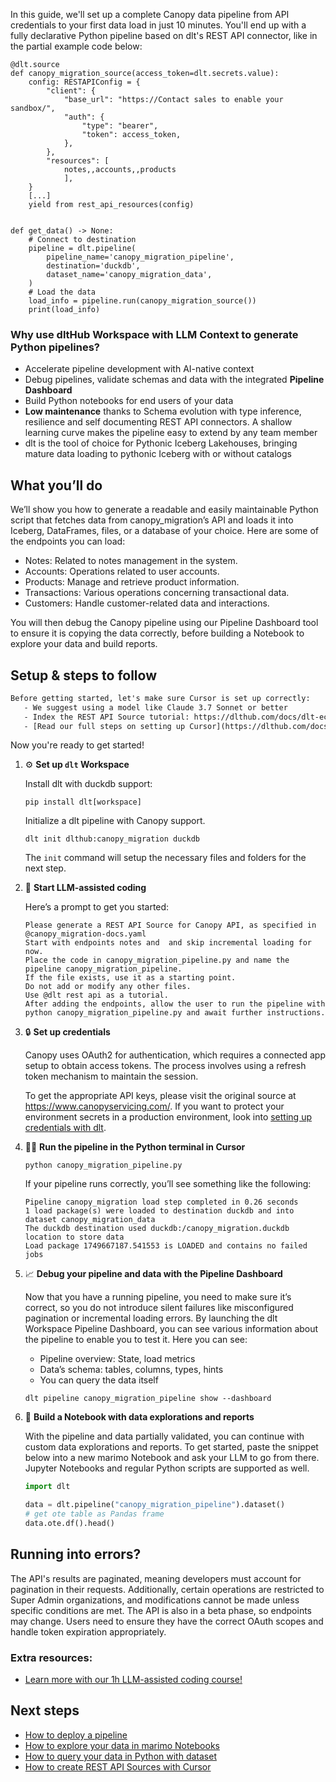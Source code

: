 In this guide, we'll set up a complete Canopy data pipeline from API credentials to your first data load in just 10 minutes. You'll end up with a fully declarative Python pipeline based on dlt's REST API connector, like in the partial example code below:

```python-outcome
@dlt.source
def canopy_migration_source(access_token=dlt.secrets.value):
    config: RESTAPIConfig = {
        "client": {
            "base_url": "https://Contact sales to enable your sandbox/",
            "auth": {
                "type": "bearer",
                "token": access_token,
            },
        },
        "resources": [
            notes,,accounts,,products
            ],
    }
    [...]
    yield from rest_api_resources(config)


def get_data() -> None:
    # Connect to destination
    pipeline = dlt.pipeline(
        pipeline_name='canopy_migration_pipeline',
        destination='duckdb',
        dataset_name='canopy_migration_data', 
    )
    # Load the data
    load_info = pipeline.run(canopy_migration_source())
    print(load_info) 
```

### Why use dltHub Workspace with LLM Context to generate Python pipelines?

- Accelerate pipeline development with AI-native context
- Debug pipelines, validate schemas and data with the integrated **Pipeline Dashboard**
- Build Python notebooks for end users of your data
- **Low maintenance** thanks to Schema evolution with type inference, resilience and self documenting REST API connectors. A shallow learning curve makes the pipeline easy to extend by any team member
- dlt is the tool of choice for Pythonic Iceberg Lakehouses, bringing mature data loading to pythonic Iceberg with or without catalogs

## What you’ll do

We’ll show you how to generate a readable and easily maintainable Python script that fetches data from canopy_migration’s API and loads it into Iceberg, DataFrames, files, or a database of your choice. Here are some of the endpoints you can load:

- Notes: Related to notes management in the system.
- Accounts: Operations related to user accounts.
- Products: Manage and retrieve product information.
- Transactions: Various operations concerning transactional data.
- Customers: Handle customer-related data and interactions.

You will then debug the Canopy pipeline using our Pipeline Dashboard tool to ensure it is copying the data correctly, before building a Notebook to explore your data and build reports.

## Setup & steps to follow

```default
Before getting started, let's make sure Cursor is set up correctly:
   - We suggest using a model like Claude 3.7 Sonnet or better
   - Index the REST API Source tutorial: https://dlthub.com/docs/dlt-ecosystem/verified-sources/rest_api/ and add it to context as **@dlt rest api**
   - [Read our full steps on setting up Cursor](https://dlthub.com/docs/dlt-ecosystem/llm-tooling/cursor-restapi#23-configuring-cursor-with-documentation)
```

Now you're ready to get started!

1. ⚙️ **Set up `dlt` Workspace**
    
    Install dlt with duckdb support:
    ```shell
    pip install dlt[workspace]
    ```

    Initialize a dlt pipeline with Canopy support.
    ```shell
    dlt init dlthub:canopy_migration duckdb
    ```

    The `init` command will setup the necessary files and folders for the next step.
    
2. 🤠 **Start LLM-assisted coding**
    
    Here’s a prompt to get you started:
    
    ```prompt
    Please generate a REST API Source for Canopy API, as specified in @canopy_migration-docs.yaml 
    Start with endpoints notes and  and skip incremental loading for now. 
    Place the code in canopy_migration_pipeline.py and name the pipeline canopy_migration_pipeline. 
    If the file exists, use it as a starting point. 
    Do not add or modify any other files. 
    Use @dlt rest api as a tutorial. 
    After adding the endpoints, allow the user to run the pipeline with python canopy_migration_pipeline.py and await further instructions.
    ```

    
3. 🔒 **Set up credentials** 
    
    Canopy uses OAuth2 for authentication, which requires a connected app setup to obtain access tokens. The process involves using a refresh token mechanism to maintain the session.
    
    To get the appropriate API keys, please visit the original source at https://www.canopyservicing.com/.
    If you want to protect your environment secrets in a production environment, look into [setting up credentials with dlt](https://dlthub.com/docs/walkthroughs/add_credentials).
    
4. 🏃‍♀️ **Run the pipeline in the Python terminal in Cursor**
    
    ```shell
    python canopy_migration_pipeline.py
    ```
    
    If your pipeline runs correctly, you’ll see something like the following:
    
    ```shell
    Pipeline canopy_migration load step completed in 0.26 seconds
    1 load package(s) were loaded to destination duckdb and into dataset canopy_migration_data
    The duckdb destination used duckdb:/canopy_migration.duckdb location to store data
    Load package 1749667187.541553 is LOADED and contains no failed jobs
    ```
    
5. 📈 **Debug your pipeline and data with the Pipeline Dashboard**

    Now that you have a running pipeline, you need to make sure it’s correct, so you do not introduce silent failures like misconfigured pagination or incremental loading errors. By launching the dlt Workspace Pipeline Dashboard, you can see various information about the pipeline to enable you to test it. Here you can see:
    - Pipeline overview: State, load metrics
    - Data’s schema: tables, columns, types, hints
    - You can query the data itself
    
    ```shell
    dlt pipeline canopy_migration_pipeline show --dashboard
    ```
    
6. 🐍 **Build a Notebook with data explorations and reports**

    With the pipeline and data partially validated, you can continue with custom data explorations and reports. To get started, paste the snippet below into a new marimo Notebook and ask your LLM to go from there. Jupyter Notebooks and regular Python scripts are supported as well.

    
    ```python
    import dlt

   data = dlt.pipeline("canopy_migration_pipeline").dataset()
   # get ote table as Pandas frame
   data.ote.df().head()
    ```

## Running into errors?

The API's results are paginated, meaning developers must account for pagination in their requests. Additionally, certain operations are restricted to Super Admin organizations, and modifications cannot be made unless specific conditions are met. The API is also in a beta phase, so endpoints may change. Users need to ensure they have the correct OAuth scopes and handle token expiration appropriately.

### Extra resources:

- [Learn more with our 1h LLM-assisted coding course!](https://www.youtube.com/watch?v=GGid70rnJuM)

## Next steps

- [How to deploy a pipeline](https://dlthub.com/docs/walkthroughs/deploy-a-pipeline)
- [How to explore your data in marimo Notebooks](https://dlthub.com/docs/general-usage/dataset-access/marimo)
- [How to query your data in Python with dataset](https://dlthub.com/docs/general-usage/dataset-access/dataset)
- [How to create REST API Sources with Cursor](https://dlthub.com/docs/dlt-ecosystem/llm-tooling/cursor-restapi)